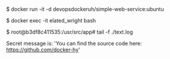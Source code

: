 $ docker run -it -d devopsdockeruh/simple-web-service:ubuntu

$ docker exec -it elated_wright bash

$ root@b3df8c411535:/usr/src/app# tail -f ./text.log

Secret message is: 'You can find the source code here: https://github.com/docker-hy'